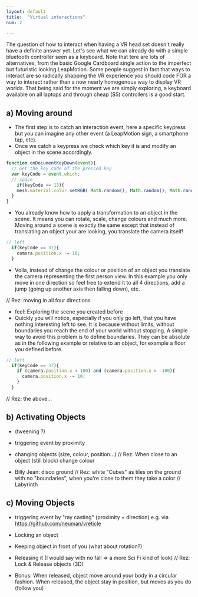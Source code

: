 ```yaml
---
layout: default
title:  "Virtual interactions"
num: 2

---
```


The question of how to interact when having a VR head set doesn't really have a definite answer yet. Let's see what we can already do with a simple bluetooth controller seen as a keyboard. Note that tere are lots of alternatives, from the basic Google Cardboard single action to the imperfect but futuristic looking LeapMotion. Some people suggest in fact that ways to interact are so radically shapping the VR experience you should code FOR a way to interact rather than a now nearly homogenous way to display VR worlds. That being said for the moment we are simply exploring, a keyboard available on all laptops and through cheap ($5) controllers is a good start.

## a) Moving around
* The first step is to catch an interaction event, here a specific keypress but you can imagine any other event (a LeapMotion sign, a smartphone tap, etc).
* Once we catch a keypress we check which key it is and modify an object in the scene accordingly.

```javascript
function onDocumentKeyDown(event){
  // Get the key code of the pressed key
  var keyCode = event.which;
  // space
    if(keyCode == 13){
    mesh.material.color.setRGB( Math.random(), Math.random(), Math.random() );
  }
}
```

* You already know how to apply a transformation to an object in the scene. It means you can rotate, scale, change colours and much more. Moving around a scene is exactly the same except that instead of translating an object your are looking, you translate the camera itself!

```javascript
// left
  if(keyCode == 37){
    camera.position.x -= 10;
  }
```  

* Voila, instead of change the colour or position of an object you translate the camera representing the first person view. In this example you only move in one direction so feel free to extend it to all 4 directions, add a jump (going up another axis then falling down), etc.

// Rez: moving in all four directions
* feel: Exploring the scene you created before
* Quickly you will notice, especially if you only go left, that you have nothing interesting left to see. It is because without limits, without boundaries you reach the end of your world without stopping. A simple way to avoid this problem is to define boundaries. They can be absolute as in the following example or relative to an object, for example a floor you defined before.

```javascript
// left
  if(keyCode == 37){
    if (camera.position.x < 100) and (camera.position.x > -100){
      camera.position.x -= 10;
    }
  }
```  

// Rez: the above...


## b) Activating Objects
* (tweening ?)
* triggering event by proximity
* changing objects (size, colour, position...)
// Rez: When close to an object (still block) change colour

* Billy Jean: disco ground
// Rez: white "Cubes" as tiles on the ground with no "boundaries", when you're close to them they take a color
// Labyrinth

## c) Moving Objects
* triggering event by "ray casting" (proximity + direction) e.g. via https://github.com/neuman/vreticle
* Locking an object
* Keeping object in front of you (what about rotation?)
* Releasing it (I would say with no fall => a more Sci Fi kind of look)
// Rez: Lock & Release objects (3D)

* Bonus: When released, object move around your body in a circular fashion. When released, the object stay in position, but moves as you do (follow you)
